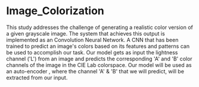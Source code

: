 # Image_Colorization
This study addresses the challenge of generating a realistic color version of a given grayscale image. 
The system that achieves this output is implemented as an Convolution Neural Network. A CNN that has been trained to predict an image's colors based on its features and patterns can be used to accomplish our task. 
Our model gets as input the lightness channel ('L') from an image and predicts the corresponding 'A' and 'B' color channels of the image in the CIE Lab colorspace. 
Our model will be used as an auto-encoder , where the channel 'A' & 'B' that we will predict, will be extracted from our input. 
